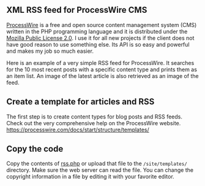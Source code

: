 ## XML RSS feed for ProcessWire CMS

[ProcessWire](https://processwire.com/) is a free and open source content management system (CMS) written in the PHP programming language and it is distributed under the [Mozilla Public License 2.0](https://www.mozilla.org/en-US/MPL/2.0/). I use it for all new projects if the client does not have good reason to use something else. Its API is so easy and powerful and makes my job so much easier.

Here is an example of a very simple RSS feed for ProcessWire. It searches for the 10 most recent posts with a specific content type and prints them as an item list. An image of the latest article is also retrieved as an image of the feed.

## Create a template for articles and RSS

The first step is to create content types for blog posts and RSS feeds. Check out the very comprehensive help on the ProcessWire website. https://processwire.com/docs/start/structure/templates/

## Copy the code

Copy the contents of [rss.php](https://github.com/timoanttila/ProcessWire-SimpleRSS/blob/master/rss.php) or upload that file to the `/site/templates/` directory. Make sure the web server can read the file. You can change the copyright information in a file by editing it with your favorite editor.
